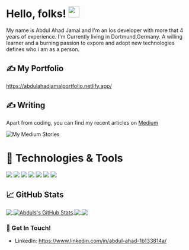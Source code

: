 
# Hello, folks! <img src="https://raw.githubusercontent.com/MartinHeinz/MartinHeinz/master/wave.gif" width="30px">

My name is Abdul Ahad Jamal and I'm an Ios developer with more that 4 years of experience. I'm Currently living in Dortmund,Germany. A willing learner and a burning passion to expore and adopt new technologies defines who i am as a person.

## &#x270d; My Portfolio 
https://abdulahadjamalportfolio.netlify.app/

## &#x270d; Writing

Apart from coding, you can find my recent articles on [Medium](https://frodomessi10.medium.com) 

![My Medium Stories](https://medium-story.vercel.app/api?username=@frodomessi10&index=0&hide=date,img)

# 🔧 Technologies & Tools
![](https://img.shields.io/badge/Code-Python-informational?style=flat&logo=python&logoColor=white&color=2bbc8a)
![](https://img.shields.io/badge/Code-JavaScript-informational?style=flat&logo=javascript&logoColor=white&color=2bbc8a)
![](https://img.shields.io/badge/Code-Swift-informational?style=flat&logo=swift&logoColor=white&color=2bbc8a)
![](https://img.shields.io/badge/Code-Dart-informational?style=flat&logo=dart&logoColor=white&color=2bbc8a)
![](https://img.shields.io/badge/Editor-Vscode-informational?style=flat&logo=visualstudiocode&logoColor=white&color=2bbc8a)
![](https://img.shields.io/badge/Editor-Xcode-informational?style=flat&logo=xcode&logoColor=white&color=2bbc8a)
![](https://img.shields.io/badge/Editor-Jupeter-informational?style=flat&logo=xcode&logoColor=white&color=2bbc8a)


## &#x1f4c8; GitHub Stats

<a href="https://github.com/frodo10messi/frodo10messi">
  <img align="center" src="https://github-readme-stats.vercel.app/api/top-langs/?username=frodo10messi&hide=java,html,tex&title_color=ffffff&text_color=c9cacc&icon_color=2bbc8a&bg_color=1d1f21&langs_count=4" />
</a>
<a href="https://github.com/frodo10messi/frodo10messi">
  <img align="center" src="https://github-readme-stats.vercel.app/api?username=frodo10messi&show_icons=true&line_height=27&count_private=true&title_color=ffffff&text_color=c9cacc&icon_color=2bbc8a&bg_color=1d1f21" alt="Abduls's GitHub Stats" />
</a>

<a href="https://github.com/frodo10messi/Viper_Swift-objc">
  <img align="center" src="https://github-readme-stats.vercel.app/api/pin/?username=frodo10messi&repo=Viper_Swift-objc&title_color=ffffff&text_color=c9cacc&icon_color=2bbc8a&bg_color=1d1f21" />
</a>    
<a href="https://github.com/frodo10messi/CryptoLiveUpdates.git">
  <img align="center" src="https://github-readme-stats.vercel.app/api/pin/?username=frodo10messi&repo=CryptoLiveUpdates&title_color=ffffff&text_color=c9cacc&icon_color=2bbc8a&bg_color=1d1f21" />
</a>    

### 📮 Get In Touch!
- LinkedIn: https://www.linkedin.com/in/abdul-ahad-1b133814a/
